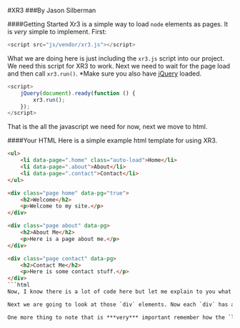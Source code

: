 #XR3
###By Jason Silberman

####Getting Started
Xr3 is a simple way to load `node` elements as pages. It is *very* simple to implement. First:
```js
<script src="js/vendor/xr3.js"></script>
```
What we are doing here is just including the `xr3.js` script into our project. We need this script for XR3 to work. Next we need to wait for the page load and then call `xr3.run()`. *Make sure you also have [jQuery](http://jquery.com) loaded.
```js
<script>
	jQuery(document).ready(function () {
		xr3.run();
	});
</script>
```
That is the all the javascript we need for now, next we move to html.

####Your HTML
Here is a simple example html template for using XR3.
```html
<ul>
	<li data-page=".home" class="auto-load">Home</li>
	<li data-page=".about">About</li>
	<li data-page=".contact">Contact</li>
</ul>

<div class="page home" data-pg="true">
	<h2>Welcome</h2>
	<p>Welcome to my site.</p>
</div>

<div class="page about" data-pg>
	<h2>About Me</h2>
	<p>Here is a page about me.</p>
</div>

<div class="page contact" data-pg>
	<h2>Contact Me</h2>
	<p>Here is some contact stuff.</p>
</div>
```html
Now, I know there is a lot of code here but let me explain to you what it does. The first thing we are doing which is within a `ul` element. Basically we are making an unordered list and filling it with three `li` elements. There are two *key* things here: one, see how each thing has a `data-page` attribute? That tells the code which "page" to open when the element is clicked. And two, see how that `li` for the home page? See how it has a class `auto-load`? That is important to make sure to load that page first.

Next we are going to look at those `div` elements. Now each `div` has a class of `.page` and an attribute of `data-pt`. This signals to the code that this should be rendered as a page with XR3. Also each have another class that coordinates with a `li` in the `ul` element. Basiciclly what is happening is when a `li` here is clicked it fins the `data-page` attribute and uses that to target a `.page` element and add a `.load` class.

One more thing to note that is ***very*** important remember how the `li` for home had an extra class of `.auto-load`? One more thing to note is that whatever page that relates to, we need to make sure that its `data-pg` attribute must be set to true.
